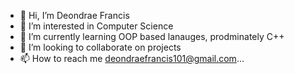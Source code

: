 - 👋 Hi, I’m Deondrae Francis
- 👀 I’m interested in Computer Science
- 🌱 I’m currently learning OOP based lanauges, prodminately C++
- 💞️ I’m looking to collaborate on projects
- 📫 How to reach me deondraefrancis101@gmail.com...

<!---
DFLotus/DFLotus is a ✨ special ✨ repository because its `README.md` (this file) appears on your GitHub profile.
You can click the Preview link to take a look at your changes.
--->
